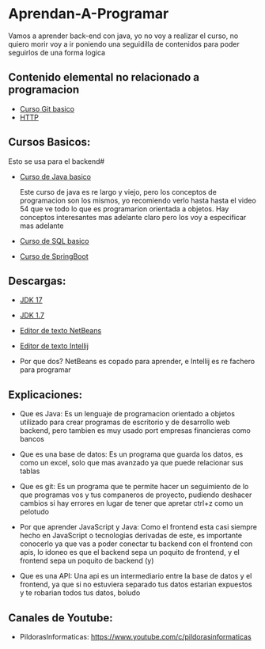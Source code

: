 # Aprendan-A-Programar
Vamos a aprender back-end con java, yo no voy a realizar el curso, no quiero morir
voy a ir poniendo una seguidilla de contenidos para poder seguirlos de una forma logica

## Contenido elemental no relacionado a programacion
* <a href="https://www.youtube.com/watch?v=HiXLkL42tMU">Curso Git basico</a>
* <a href="https://developer.mozilla.org/es/docs/Web/HTTP/Overview">HTTP</a>

## Cursos Basicos:

Esto se usa para el backend#

* <a href="https://youtube.com/playlist?list=PLU8oAlHdN5BktAXdEVCLUYzvDyqRQJ2lk">Curso de Java basico</a>
    
    Este curso de java es re largo y viejo, pero los conceptos de programacion son los mismos, yo recomiendo verlo hasta
        hasta el video 54 que ve todo lo que es programarion orientada a objetos. Hay conceptos interesantes mas adelante claro
        pero los voy a especificar mas adelante

* <a href="https://www.w3schools.com/sql/sql_intro.asp">Curso de SQL basico</a>
    


* <a href="https://youtube.com/playlist?list=PLU8oAlHdN5Blq85GIxtKjIXdfHPksV_Hm">Curso de SpringBoot</a>
    

## Descargas:
* <a href="https://download.oracle.com/java/17/latest/jdk-17_windows-x64_bin.msi">JDK 17 </a> 
* <a href="https://download.oracle.com/otn/java/jdk/8u301-b09/d3c52aa6bfa54d3ca74e617f18309292/jdk-8u301-windows-x64.exe?AuthParam=1636063359_db95ee1401ebae12c9708b9034fdbd25">JDK 1.7</a>

* <a href="https://dlcdn.apache.org/netbeans/netbeans/12.0/Apache-NetBeans-12.0-bin-windows-x64.exe">Editor de texto NetBeans</a> 
* <a href="https://download-cdn.jetbrains.com/idea/ideaIC-2021.2.3.exe">Editor de texto Intellij</a>
* Por que dos? NetBeans es copado para aprender, e Intellij es re fachero para programar


## Explicaciones:

* Que es Java:
    Es un lenguaje de programacion orientado a objetos utilizado para crear programas de escritorio y de desarrollo web backend, pero tambien es muy usado 
        port empresas financieras como bancos
* Que es una base de datos:
    Es un programa que guarda los datos, es como un excel, solo que mas avanzado ya que puede relacionar sus tablas

* Que es git:
    Es un programa que te permite hacer un seguimiento de lo que programas vos y tus companeros de proyecto, pudiendo deshacer cambios si hay errores en lugar de tener que apretar ctrl+z como un pelotudo

* Por que aprender JavaScript y Java:
    Como el frontend esta casi siempre hecho en JavaScript o tecnologias derivadas de este, es importante conocerlo ya que vas a poder conectar tu backend con el frontend con apis, lo idoneo es que el backend sepa un poquito de frontend, y el frontend sepa un poquito de backend (y)

* Que es una API:
    Una api es un intermediario entre la base de datos y el frontend, ya que si no estuviera separado tus datos estarian expuestos y te robarian todos tus datos, boludo

## Canales de Youtube:


* PildorasInformaticas:
    https://www.youtube.com/c/pildorasinformaticas
